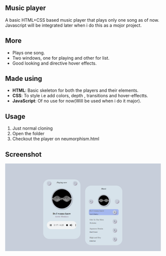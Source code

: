 ## Music player
A basic HTML+CSS based music player that plays only one song as of now. Javascript will be integrated later when i do this as a mojor project. 

## More
- Plays one song.
- Two windows, one for playing and other for list.
- Good looking and directive hover effects.

## Made using
- **HTML**: Basic skeleton for both the players and their elements.
- **CSS**: To style i.e add colors, depth , transitions and hover-effectts.
- **JavaScript**: Of no use for now(Will be used when i do it major). 


## Usage
1. Just normal cloning 
2. Open the folder
3. Checkout the player on neumorphism.html

## Screenshot
![preview](ss.png)
